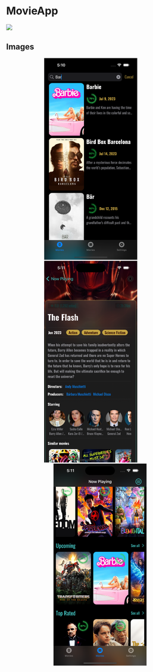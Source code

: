 # MovieApp

![](https://img.shields.io/badge/Swift-FA7343?style=for-the-badge&logo=swift&logoColor=white)

## Images

<p style="text-align: center;">
  <img src="Images/Simulator%20Screenshot%20-%20iPhone%2014%20Pro%20-%202023-07-22%20at%2017.10.56.png" width="250" style="margin-right: 50px;" />
  <img src="Images/Simulator%20Screenshot%20-%20iPhone%2014%20Pro%20-%202023-07-22%20at%2017.11.15.png" width="250" style="margin-right: 50px;" />
  <img src="Images/Simulator%20Screenshot%20-%20iPhone%2014%20Pro%20-%202023-07-22%20at%2017.11.40.png" width="250" />
</p>
